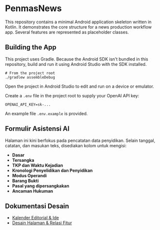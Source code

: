 # PenmasNews

This repository contains a minimal Android application skeleton written in Kotlin.
It demonstrates the core structure for a news production workflow app. Several
features are represented as placeholder classes.

## Building the App

This project uses Gradle. Because the Android SDK isn't bundled in this
repository, build and run it using Android Studio with the SDK installed.

```
# From the project root
./gradlew assembleDebug
```

Open the project in Android Studio to edit and run on a device or emulator.

Create a `.env` file in the project root to supply your OpenAI API key:

```
OPENAI_API_KEY=sk-...
```
An example file `.env.example` is provided.

## Formulir Asistensi AI

Halaman ini kini berfokus pada pencatatan data penyidikan. Selain tanggal,
catatan, dan masukan teks, disediakan kolom untuk mengisi:

- **Dasar**
- **Tersangka**
- **TKP dan Waktu Kejadian**
- **Kronologi Penyelidikan dan Penyidikan**
- **Modus Operandi**
- **Barang Bukti**
- **Pasal yang dipersangkakan**
- **Ancaman Hukuman**

## Dokumentasi Desain

- [Kalender Editorial & Ide](docs/editorial_calendar.md)
- [Desain Halaman & Relasi Fitur](docs/ui_overview.md)
